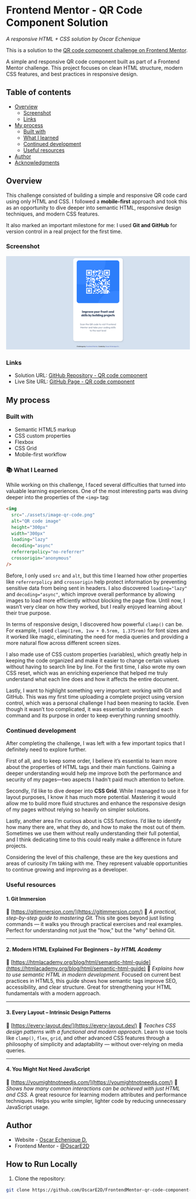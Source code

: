 # Frontend Mentor - QR Code Component Solution

_A responsive HTML + CSS solution by Oscar Echenique_

This is a solution to the [QR code component challenge on Frontend Mentor](https://www.frontendmentor.io/challenges/qr-code-component-iux_sIO_H).

A simple and responsive QR code component built as part of a Frontend Mentor challenge. This project focuses on clean HTML structure, modern CSS features, and best practices in responsive design.

## Table of contents

- [Overview](#overview)
  - [Screenshot](#screenshot)
  - [Links](#links)
- [My process](#my-process)
  - [Built with](#built-with)
  - [What I learned](#what-i-learned)
  - [Continued development](#continued-development)
  - [Useful resources](#useful-resources)
- [Author](#author)
- [Acknowledgments](#acknowledgments)

## Overview

This challenge consisted of building a simple and responsive QR code card using only HTML and CSS. I followed a **mobile-first** approach and took this as an opportunity to dive deeper into semantic HTML, responsive design techniques, and modern CSS features.

It also marked an important milestone for me: I used **Git and GitHub** for version control in a real project for the first time.

### Screenshot

![](./assets/screenshot.png)

### Links

- Solution URL: [GitHub Repository - QR code component](https://github.com/OscarE2D/FrontendMentor-qr-code-component-main)
- Live Site URL: [GitHub Page - QR code component](https://oscare2d.github.io/FrontendMentor-qr-code-component-main/)

## My process

### Built with

- Semantic HTML5 markup
- CSS custom properties
- Flexbox
- CSS Grid
- Mobile-first workflow

### 📚 What I Learned

While working on this challenge, I faced several difficulties that turned into valuable learning experiences. One of the most interesting parts was diving deeper into the properties of the `<img>` tag:

```html
<img
  src="./assets/image-qr-code.png"
  alt="QR code image"
  height="300px"
  width="300px"
  loading="lazy"
  decoding="async"
  referrerpolicy="no-referrer"
  crossorigin="anonymous"
/>
```

Before, I only used `src` and `alt`, but this time I learned how other properties like `referrerpolicy` and `crossorigin` help protect information by preventing sensitive data from being sent in headers. I also discovered `loading="lazy"` and `decoding="async"`, which improve overall performance by allowing images to load more efficiently without blocking the page flow. Until now, I wasn’t very clear on how they worked, but I really enjoyed learning about their true purpose.

In terms of responsive design, I discovered how powerful `clamp()` can be. For example, I used `clamp(1rem, 1vw + 0.5rem, 1.375rem)` for font sizes and it worked like magic, eliminating the need for media queries and providing a more natural flow across different screen sizes.

I also made use of CSS custom properties (variables), which greatly help in keeping the code organized and make it easier to change certain values without having to search line by line. For the first time, I also wrote my own CSS reset, which was an enriching experience that helped me truly understand what each line does and how it affects the entire document.

Lastly, I want to highlight something very important: working with Git and GitHub. This was my first time uploading a complete project using version control, which was a personal challenge I had been meaning to tackle. Even though it wasn’t too complicated, it was essential to understand each command and its purpose in order to keep everything running smoothly.

### Continued development

After completing the challenge, I was left with a few important topics that I definitely need to explore further.

First of all, and to keep some order, I believe it’s essential to learn more about the properties of HTML tags and their main functions. Gaining a deeper understanding would help me improve both the performance and security of my pages—two aspects I hadn't paid much attention to before.

Secondly, I’d like to dive deeper into **CSS Grid**. While I managed to use it for layout purposes, I know it has much more potential. Mastering it would allow me to build more fluid structures and enhance the responsive design of my pages without relying so heavily on simpler solutions.

Lastly, another area I’m curious about is CSS functions. I’d like to identify how many there are, what they do, and how to make the most out of them. Sometimes we use them without really understanding their full potential, and I think dedicating time to this could really make a difference in future projects.

Considering the level of this challenge, these are the key questions and areas of curiosity I’m taking with me. They represent valuable opportunities to continue growing and improving as a developer.

### Useful resources

#### 1. **Git Immersion**

🔗 [https://gitimmersion.com/](https://gitimmersion.com/)
📘 _A practical, step-by-step guide to mastering Git._
This site goes beyond just listing commands — it walks you through practical exercises and real examples. Perfect for understanding not just the "how," but the "why" behind Git.

---

#### 2. **Modern HTML Explained For Beginners** – _by HTML Academy_

🔗 [https://htmlacademy.org/blog/html/semantic-html-guide](https://htmlacademy.org/blog/html/semantic-html-guide)
📘 _Explains how to use semantic HTML in modern development._
Focused on current best practices in HTML5, this guide shows how semantic tags improve SEO, accessibility, and clear structure. Great for strengthening your HTML fundamentals with a modern approach.

---

#### 3. **Every Layout – Intrinsic Design Patterns**

🔗 [https://every-layout.dev/](https://every-layout.dev/)
📘 _Teaches CSS design patterns with a functional and modern approach._
Learn to use tools like `clamp()`, `flex`, `grid`, and other advanced CSS features through a philosophy of simplicity and adaptability — without over-relying on media queries.

---

#### 4. **You Might Not Need JavaScript**

🔗 [https://youmightnotneedjs.com/](https://youmightnotneedjs.com/)
📘 _Shows how many common interactions can be achieved with just HTML and CSS._
A great resource for learning modern attributes and performance techniques. Helps you write simpler, lighter code by reducing unnecessary JavaScript usage.

## Author

- Website - [Oscar Echenique D.](https://github.com/OscarE2D)
- Frontend Mentor - [@OscarE2D](https://www.frontendmentor.io/profile/OscarE2D)

## How to Run Locally

1. Clone the repository:

```bash
git clone https://github.com/OscarE2D/FrontendMentor-qr-code-component-main.git
```
